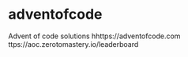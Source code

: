 # adventofcode
Advent of code solutions
hhttps://adventofcode.com
ttps://aoc.zerotomastery.io/leaderboard
